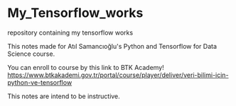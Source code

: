 # My_Tensorflow_works
repository containing my tensorflow works

This notes made for Atıl Samancıoğlu's Python and Tensorflow for Data Science course.

You can enroll to course by this link to BTK Academy!  
https://www.btkakademi.gov.tr/portal/course/player/deliver/veri-bilimi-icin-python-ve-tensorflow

This notes are intend to be instructive.
